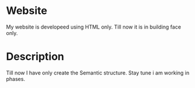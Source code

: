 # Website

My website is developeed using HTML only. Till now it is in building face only.


# Description

Till now I have only create the Semantic structure. Stay tune i am working in phases.

